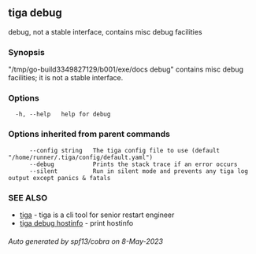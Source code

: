 ## tiga debug

debug, not a stable interface, contains misc debug facilities

### Synopsis

"/tmp/go-build3349827129/b001/exe/docs debug" contains misc debug facilities; it is not a stable interface.

### Options

```
  -h, --help   help for debug
```

### Options inherited from parent commands

```
      --config string   The tiga config file to use (default "/home/runner/.tiga/config/default.yaml")
      --debug           Prints the stack trace if an error occurs
      --silent          Run in silent mode and prevents any tiga log output except panics & fatals
```

### SEE ALSO

* [tiga](tiga.md)	 - tiga is a cli tool for senior restart engineer
* [tiga debug hostinfo](tiga_debug_hostinfo.md)	 - print hostinfo

###### Auto generated by spf13/cobra on 8-May-2023
